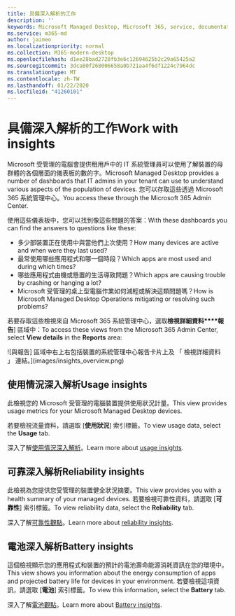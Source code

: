```yaml
---
title: 具備深入解析的工作
description: ''
keywords: Microsoft Managed Desktop, Microsoft 365, service, documentation, Microsoft 受管理的電腦, Microsoft 365, 服務, 文件
ms.service: m365-md
author: jaimeo
ms.localizationpriority: normal
ms.collection: M365-modern-desktop
ms.openlocfilehash: d1ee28bad2728fb3e6c12694625b2c29a65425a2
ms.sourcegitcommit: 3dca80f268006658a0b721aa4f6df1224c7964dc
ms.translationtype: MT
ms.contentlocale: zh-TW
ms.lasthandoff: 01/22/2020
ms.locfileid: "41260101"
---
```

# <a name="work-with-insights"></a><span data-ttu-id="55dc2-103">具備深入解析的工作</span><span class="sxs-lookup"><span data-stu-id="55dc2-103">Work with insights</span></span>

<span data-ttu-id="55dc2-104">Microsoft 受管理的電腦會提供租用戶中的 IT 系統管理員可以使用了解裝置的母群體的各個層面的儀表板的數的字。</span><span class="sxs-lookup"><span data-stu-id="55dc2-104">Microsoft Managed Desktop provides a number of dashboards that IT admins in your tenant can use to understand various aspects of the population of devices.</span></span> <span data-ttu-id="55dc2-105">您可以存取這些透過 Microsoft 365 系統管理中心。</span><span class="sxs-lookup"><span data-stu-id="55dc2-105">You access these through the Microsoft 365 Admin Center.</span></span>

<span data-ttu-id="55dc2-106">使用這些儀表板中，您可以找到像這些問題的答案：</span><span class="sxs-lookup"><span data-stu-id="55dc2-106">With these dashboards you can find the answers to questions like these:</span></span>

- <span data-ttu-id="55dc2-107">多少部裝置正在使用中與當他們上次使用？</span><span class="sxs-lookup"><span data-stu-id="55dc2-107">How many devices are active and when were they last used?</span></span>
- <span data-ttu-id="55dc2-108">最常使用哪些應用程式和哪一個時段？</span><span class="sxs-lookup"><span data-stu-id="55dc2-108">Which apps are most used and during which times?</span></span>
- <span data-ttu-id="55dc2-109">哪些應用程式由機或懸置的生活導致問題？</span><span class="sxs-lookup"><span data-stu-id="55dc2-109">Which apps are causing trouble by crashing or hanging a lot?</span></span>
- <span data-ttu-id="55dc2-110">Microsoft 受管理的桌上型電腦作業如何減輕或解決這類問題嗎？</span><span class="sxs-lookup"><span data-stu-id="55dc2-110">How is Microsoft Managed Desktop Operations mitigating or resolving such problems?</span></span>

<span data-ttu-id="55dc2-111">若要存取這些檢視來自 Microsoft 365 系統管理中心，選取**檢視詳細資料\*\*\*\*報告**] 區域中：</span><span class="sxs-lookup"><span data-stu-id="55dc2-111">To access these views from the Microsoft 365 Admin Center, select **View details** in the **Reports** area:</span></span>

![與報告] 區域中右上右包括裝置的系統管理中心報告卡片上及 「 檢視詳細資料 」 連結。](images/insights_overview.png)



## <a name="usage-insights"></a><span data-ttu-id="55dc2-113">使用情況深入解析</span><span class="sxs-lookup"><span data-stu-id="55dc2-113">Usage insights</span></span>
<span data-ttu-id="55dc2-114">此檢視您的 Microsoft 受管理的電腦裝置提供使用狀況計量。</span><span class="sxs-lookup"><span data-stu-id="55dc2-114">This view provides usage metrics for your Microsoft Managed Desktop devices.</span></span> 

<span data-ttu-id="55dc2-115">若要檢視流量資料，請選取 [**使用狀況**] 索引標籤。</span><span class="sxs-lookup"><span data-stu-id="55dc2-115">To view usage data, select the **Usage** tab.</span></span>

<span data-ttu-id="55dc2-116">深入了解[使用情況深入解析](usage-insights.md)。</span><span class="sxs-lookup"><span data-stu-id="55dc2-116">Learn more about [usage insights](usage-insights.md).</span></span>

## <a name="reliability-insights"></a><span data-ttu-id="55dc2-117">可靠深入解析</span><span class="sxs-lookup"><span data-stu-id="55dc2-117">Reliability insights</span></span>
<span data-ttu-id="55dc2-118">此檢視為您提供您受管理的裝置健全狀況摘要。</span><span class="sxs-lookup"><span data-stu-id="55dc2-118">This view provides you with a health summary of your managed devices.</span></span> <span data-ttu-id="55dc2-119">若要檢視可靠性資料，請選取 [**可靠性**] 索引標籤。</span><span class="sxs-lookup"><span data-stu-id="55dc2-119">To view reliability data, select the **Reliability** tab.</span></span>

<span data-ttu-id="55dc2-120">深入了解[可靠性觀點](reliability-insights.md)。</span><span class="sxs-lookup"><span data-stu-id="55dc2-120">Learn more about [reliability insights](reliability-insights.md).</span></span>

## <a name="battery-insights"></a><span data-ttu-id="55dc2-121">電池深入解析</span><span class="sxs-lookup"><span data-stu-id="55dc2-121">Battery insights</span></span>
<span data-ttu-id="55dc2-122">這個檢視顯示您的應用程式和裝置的預計的電池壽命能源消耗資訊在您的環境中。</span><span class="sxs-lookup"><span data-stu-id="55dc2-122">This view shows you information about the energy consumption of apps and projected battery life for devices in your environment.</span></span> <span data-ttu-id="55dc2-123">若要檢視這項資訊，請選取 [**電池**] 索引標籤。</span><span class="sxs-lookup"><span data-stu-id="55dc2-123">To view this information, select the **Battery** tab.</span></span>

<span data-ttu-id="55dc2-124">深入了解[電池觀點](battery-insights.md)。</span><span class="sxs-lookup"><span data-stu-id="55dc2-124">Learn more about [Battery insights](battery-insights.md).</span></span>